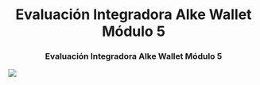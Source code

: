 <h1 align="center"> Evaluación Integradora Alke Wallet Módulo 5 </h1>
<h3 align="center"> Evaluación Integradora Alke Wallet Módulo 5 </h3>
<p align="left"> <img src="https://img.shields.io/badge/STATUS-EN%20DESAROLLO-green"> </p>
